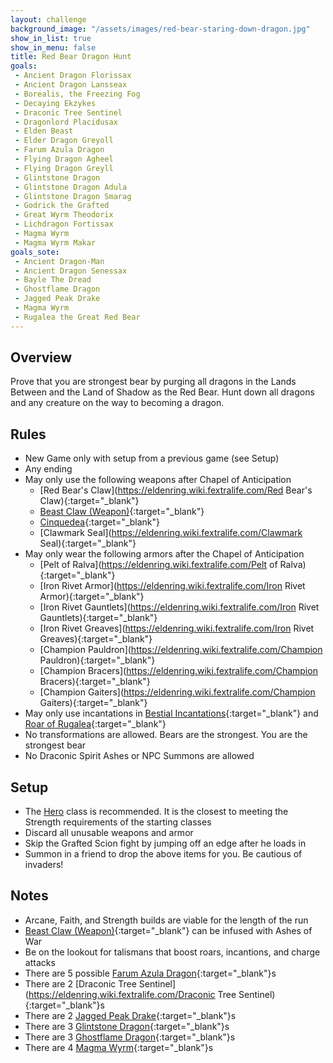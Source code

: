 ```yaml
---
layout: challenge
background_image: "/assets/images/red-bear-staring-down-dragon.jpg"
show_in_list: true
show_in_menu: false
title: Red Bear Dragon Hunt
goals:
 - Ancient Dragon Florissax
 - Ancient Dragon Lansseax
 - Borealis, the Freezing Fog
 - Decaying Ekzykes
 - Draconic Tree Sentinel
 - Dragonlord Placidusax
 - Elden Beast
 - Elder Dragon Greyoll
 - Farum Azula Dragon
 - Flying Dragon Agheel
 - Flying Dragon Greyll
 - Glintstone Dragon
 - Glintstone Dragon Adula
 - Glintstone Dragon Smarag
 - Godrick the Grafted
 - Great Wyrm Theodorix
 - Lichdragon Fortissax
 - Magma Wyrm
 - Magma Wyrm Makar
goals_sote:
 - Ancient Dragon-Man
 - Ancient Dragon Senessax
 - Bayle The Dread
 - Ghostflame Dragon
 - Jagged Peak Drake
 - Magma Wyrm
 - Rugalea the Great Red Bear
---
```


## Overview

Prove that you are strongest bear by purging all dragons in the Lands Between and the Land of Shadow as the Red Bear. Hunt down all dragons and any creature on the way to becoming a dragon.

## Rules

- New Game only with setup from a previous game (see Setup)
- Any ending
- May only use the following weapons after Chapel of Anticipation
    - [Red Bear's Claw](https://eldenring.wiki.fextralife.com/Red Bear's Claw){:target="_blank"}
    - [Beast Claw (Weapon)](https://eldenring.wiki.fextralife.com/Beast+Claw+(Weapon)){:target="_blank"}
    - [Cinquedea](https://eldenring.wiki.fextralife.com/Cinquedea){:target="_blank"}
    - [Clawmark Seal](https://eldenring.wiki.fextralife.com/Clawmark Seal){:target="_blank"}
- May only wear the following armors after the Chapel of Anticipation
    - [Pelt of Ralva](https://eldenring.wiki.fextralife.com/Pelt of Ralva){:target="_blank"}
    - [Iron Rivet Armor](https://eldenring.wiki.fextralife.com/Iron Rivet Armor){:target="_blank"}
    - [Iron Rivet Gauntlets](https://eldenring.wiki.fextralife.com/Iron Rivet Gauntlets){:target="_blank"}
    - [Iron Rivet Greaves](https://eldenring.wiki.fextralife.com/Iron Rivet Greaves){:target="_blank"}
    - [Champion Pauldron](https://eldenring.wiki.fextralife.com/Champion Pauldron){:target="_blank"}
    - [Champion Bracers](https://eldenring.wiki.fextralife.com/Champion Bracers){:target="_blank"}
    - [Champion Gaiters](https://eldenring.wiki.fextralife.com/Champion Gaiters){:target="_blank"}
- May only use incantations in [Bestial Incantations](https://eldenring.wiki.fextralife.com/Bestial+Incantations){:target="_blank"} and [Roar of Rugalea](https://eldenring.wiki.fextralife.com/Roar+of+Rugalea){:target="_blank"}
- No transformations are allowed. Bears are the strongest. You are the strongest bear
- No Draconic Spirit Ashes or NPC Summons are allowed

## Setup

- The [Hero](https://eldenring.wiki.fextralife.com/Hero) class is recommended. It is the closest to meeting the Strength requirements of the starting classes
- Discard all unusable weapons and armor
- Skip the Grafted Scion fight by jumping off an edge after he loads in
- Summon in a friend to drop the above items for you. Be cautious of invaders!

## Notes

- Arcane, Faith, and Strength builds are viable for the length of the run
- [Beast Claw (Weapon)](https://eldenring.wiki.fextralife.com/Beast+Claw+(Weapon)){:target="_blank"} can be infused with Ashes of War
- Be on the lookout for talismans that boost roars, incantions, and charge attacks
- There are 5 possible [Farum Azula Dragon](https://eldenring.wiki.fextralife.com/Farum+Azula+Dragon){:target="_blank"}s
- There are 2 [Draconic Tree Sentinel](https://eldenring.wiki.fextralife.com/Draconic Tree Sentinel){:target="_blank"}s
- There are 2 [Jagged Peak Drake](https://eldenring.wiki.fextralife.com/Jagged+Peak+Drake){:target="_blank"}s
- There are 3 [Glintstone Dragon](https://eldenring.wiki.fextralife.com/Glintstone+Dragon){:target="_blank"}s
- There are 3 [Ghostflame Dragon](https://eldenring.wiki.fextralife.com/Ghostflame+Dragon){:target="_blank"}s
- There are 4 [Magma Wyrm](https://eldenring.wiki.fextralife.com/Magma+Wyrm){:target="_blank"}s

